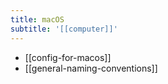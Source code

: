 ```yaml
---
title: macOS
subtitle: '[[computer]]'
---
```


- [[config-for-macos]]
- [[general-naming-conventions]]

